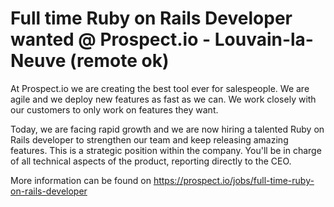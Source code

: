 # Full time Ruby on Rails Developer wanted @ Prospect.io - Louvain-la-Neuve (remote ok)

At Prospect.io we are creating the best tool ever for salespeople. We are agile and we deploy new features as fast as we can. We work closely with our customers to only work on features they want.

Today, we are facing rapid growth and we are now hiring a talented Ruby on Rails developer to strengthen our team and keep releasing amazing features. This is a strategic position within the company. You'll be in charge of all technical aspects of the product, reporting directly to the CEO.

More information can be found on https://prospect.io/jobs/full-time-ruby-on-rails-developer
